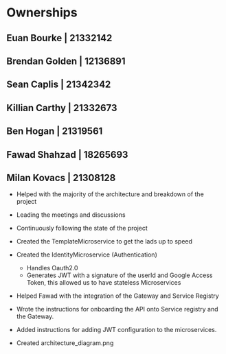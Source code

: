 # Ownerships

## Euan Bourke    | 21332142

## Brendan Golden | 12136891

## Sean Caplis    | 21342342

## Killian Carthy | 21332673

## Ben Hogan      | 21319561

## Fawad Shahzad  | 18265693

## Milan Kovacs | 21308128
- Helped with the majority of the architecture and breakdown of the project
- Leading the meetings and discussions
- Continuously following the state of the project

- Created the TemplateMicroservice to get the lads up to speed
- Created the IdentityMicroservice (Authentication) 
  - Handles Oauth2.0
  - Generates JWT with a signature of the userId and Google Access Token, this allowed us to have stateless Microservices
- Helped Fawad with the integration of the Gateway and Service Registry

- Wrote the instructions for onboarding the API onto Service registry and the Gateway.
- Added instructions for adding JWT configuration to the microservices. 
- Created architecture_diagram.png